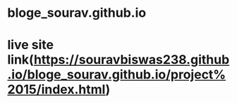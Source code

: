 # bloge_sourav.github.io
# live site link(https://souravbiswas238.github.io/bloge_sourav.github.io/project%2015/index.html)
